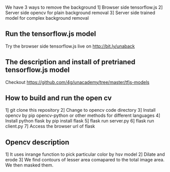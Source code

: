 
We have 3 ways to remove the background
1] Browser side tensorflow.js
2] Server side opencv for plain background removal
3] Server side trained model for complex background removal



Run the tensorflow.js model
-------------
Try the browser side tensorflow.js live on http://bit.ly/unaback

The description and install of pretrianed tensorflow.js model 
-------------
Checkout https://github.com/4g/unacademy/tree/master/tfjs-models



How to build and run the open cv 
-------------
1] git clone this repository
2] Change to opencv code directory
3] Install opencv by pip opencv-python or other methods for different languages
4] Install python flask by pip install flask
5] flask run server.py
6]  flask run client.py
7] Access the browser url of flask

Opencv description
-------------
1] It uses inrange function to pick particular color by hsv model
2] Dilate and erode
3] We find contours of lesser area comapared to the total image area. We then masked them. 


